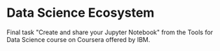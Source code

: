 # Data Science Ecosystem
Final task "Create and share your Jupyter Notebook" from the Tools for Data Science course on Coursera offered by IBM.
